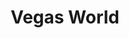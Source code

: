 ---
title: Vegas World
developer: Flowplay
image: VegasWorld.jpg
link: http://vegasworld.com/
flash: http://vegasworld.com/
html5: http://vegasworld.com/
featured: true
---